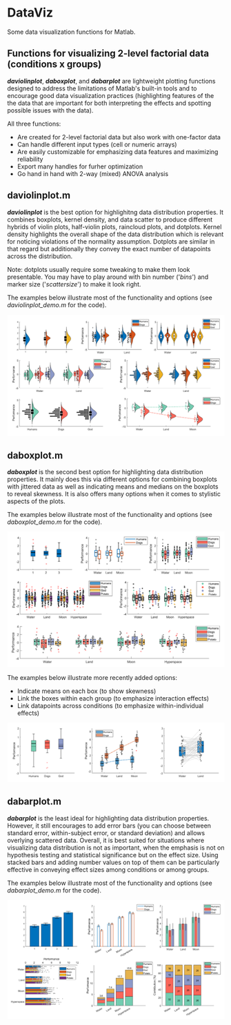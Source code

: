 # DataViz

Some data visualization functions for Matlab.

## Functions for visualizing 2-level factorial data (conditions x groups)

**_daviolinplot_**, **_daboxplot_**, and **_dabarplot_** are lightweight plotting functions designed to address the limitations of Matlab's built-in tools and to encourage good data visualization practices (highlighting features of the the data that are important for both interpreting the effects and spotting possible issues with the data). 

All three functions: 
- Are created for 2-level factorial data but also work with one-factor data
- Can handle different input types (cell or numeric arrays)
- Are easily customizable for emphasizing data features and maximizing reliability
- Export many handles for furher optimization
- Go hand in hand with 2-way (mixed) ANOVA analysis

## daviolinplot.m 

**_daviolinplot_** is the best option for highlighitng data distribution properties. It combines boxplots, kernel density, and data scatter to produce different hybrids of violin plots, half-violin plots, raincloud plots, and dotplots. Kernel density highlights the overall shape of the data distribution which is relevant for noticing violations of the normality assumption. Dotplots are similar in that regard but additionally they convey the exact number of datapoints across the distribution. 

Note: dotplots usually require some tweaking to make them look presentable. You may have to play around with bin number ('_bins_') and marker size ('_scattersize_') to make it look right.

The examples below illustrate most of the functionality and options (see _daviolinplot_demo.m_ for the code).

![](daviolinplot/daviolinplot_examples.png)


## daboxplot.m

**_daboxplot_** is the second best option for highlighting data distribution properties. It mainly does this via different options for combining boxplots with jittered data as well as indicating means and medians on the boxplots to reveal skewness. It is also offers many options when it comes to stylistic aspects of the plots.

The examples below illustrate most of the functionality and options (see _daboxplot_demo.m_ for the code).

![](daboxplot/daboxplot_examples.png)

The examples below illustrate more recently added options:
- Indicate means on each box (to show skewness)
- Link the boxes within each group (to emphasize interaction effects)
- Link datapoints across conditions (to emphasize within-individual effects)

![](daboxplot/daboxplot_examples2.png)


## dabarplot.m

**_dabarplot_** is the least ideal for highlighting data distribution properties. However, it still encourages to add error bars (you can choose between standard error, within-subject error, or standard deviation) and allows overlying scattered data. Overall, it is best suited for situations where visualizing data distribution is not as important, when the emphasis is not on hypothesis testing and statistical significance but on the effect size. Using stacked bars and adding number values on top of them can be particularly effective in conveying effect sizes among conditions or among groups.  

The examples below illustrate most of the functionality and options (see _dabarplot_demo.m_ for the code).

![](dabarplot/dabarplot_examples.png)
